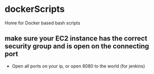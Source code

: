 # dockerScripts
Home for Docker based bash scripts


## make sure your EC2 instance has the correct security group and is open on the connecting port
- Open all ports on your ip, or open 8080 to the world (for jenkins)